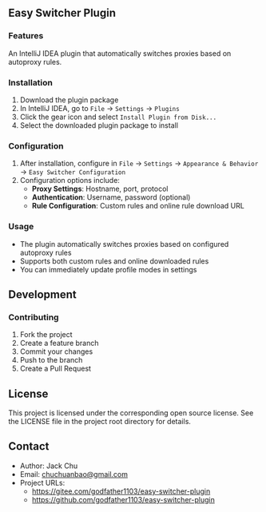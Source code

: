 ## Easy Switcher Plugin

### Features

An IntelliJ IDEA plugin that automatically switches proxies based on autoproxy rules.

### Installation

1. Download the plugin package
2. In IntelliJ IDEA, go to `File` -> `Settings` -> `Plugins`
3. Click the gear icon and select `Install Plugin from Disk...`
4. Select the downloaded plugin package to install

### Configuration

1. After installation, configure in `File` -> `Settings` -> `Appearance & Behavior` -> `Easy Switcher Configuration`
2. Configuration options include:
    - **Proxy Settings**: Hostname, port, protocol
    - **Authentication**: Username, password (optional)
    - **Rule Configuration**: Custom rules and online rule download URL

### Usage

- The plugin automatically switches proxies based on configured autoproxy rules
- Supports both custom rules and online downloaded rules
- You can immediately update profile modes in settings

## Development

### Contributing

1. Fork the project
2. Create a feature branch
3. Commit your changes
4. Push to the branch
5. Create a Pull Request

## License

This project is licensed under the corresponding open source license. See the LICENSE file in the project root directory for details.

## Contact

- Author: Jack Chu
- Email: chuchuanbao@gmail.com
- Project URLs:
  - https://gitee.com/godfather1103/easy-switcher-plugin
  - https://github.com/godfather1103/easy-switcher-plugin